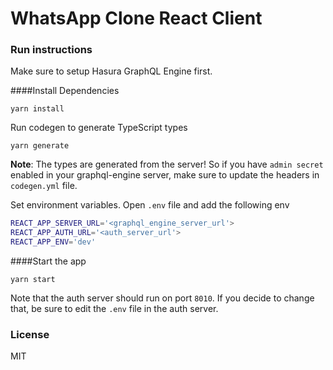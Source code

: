 # WhatsApp Clone React Client

### Run instructions

Make sure to setup Hasura GraphQL Engine first.

####Install Dependencies

    yarn install

Run codegen to generate TypeScript types

    yarn generate

**Note**: The types are generated from the server! So if you have `admin secret` enabled in your graphql-engine server, make sure to update the headers in `codegen.yml` file.

Set environment variables. Open `.env` file and add the following env

```bash
REACT_APP_SERVER_URL='<graphql_engine_server_url'>
REACT_APP_AUTH_URL='<auth_server_url'>
REACT_APP_ENV='dev'
```

####Start the app

```
yarn start
```

Note that the auth server should run on port `8010`. If you decide to change that, be sure to edit the `.env` file in the auth server.

### License

MIT

